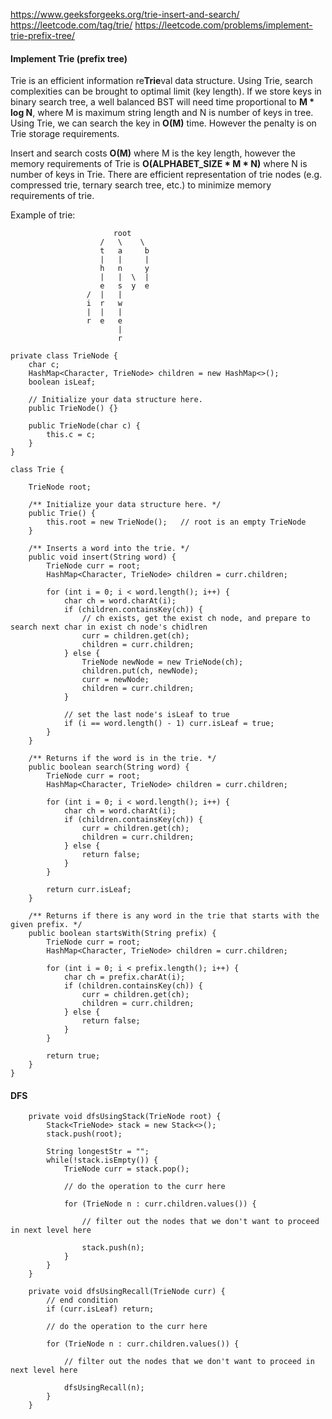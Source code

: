 https://www.geeksforgeeks.org/trie-insert-and-search/
https://leetcode.com/tag/trie/
https://leetcode.com/problems/implement-trie-prefix-tree/

#### Implement Trie (prefix tree)

Trie is an efficient information re**Trie**val data structure. Using Trie, search complexities can be brought to optimal limit (key length). If we store keys in binary search tree, a well balanced BST will need time proportional to **M * log N**, where M is maximum string length and N is number of keys in tree. Using Trie, we can search the key in **O(M)** time. However the penalty is on Trie storage requirements.

Insert and search costs **O(M)** where M is the key length, however the memory requirements of Trie is **O(ALPHABET_SIZE * M * N)** where N is number of keys in Trie. There are efficient representation of trie nodes (e.g. compressed trie, ternary search tree, etc.) to minimize memory requirements of trie.



Example of trie:
```
                       root
                    /   \    \
                    t   a     b
                    |   |     |
                    h   n     y
                    |   |  \  |
                    e   s  y  e
                 /  |   |
                 i  r   w
                 |  |   |
                 r  e   e
                        |
                        r
```

```
private class TrieNode {
    char c;
    HashMap<Character, TrieNode> children = new HashMap<>();
    boolean isLeaf;

    // Initialize your data structure here.
    public TrieNode() {}

    public TrieNode(char c) {
        this.c = c;
    }
}
```

```
class Trie {

    TrieNode root;

    /** Initialize your data structure here. */
    public Trie() {
        this.root = new TrieNode();   // root is an empty TrieNode
    }
    
    /** Inserts a word into the trie. */
    public void insert(String word) {
        TrieNode curr = root;
        HashMap<Character, TrieNode> children = curr.children;
        
        for (int i = 0; i < word.length(); i++) {
            char ch = word.charAt(i);
            if (children.containsKey(ch)) {
                // ch exists, get the exist ch node, and prepare to search next char in exist ch node's chidlren
                curr = children.get(ch);
                children = curr.children;
            } else {
                TrieNode newNode = new TrieNode(ch);
                children.put(ch, newNode);
                curr = newNode;
                children = curr.children;
            }
            
            // set the last node's isLeaf to true
            if (i == word.length() - 1) curr.isLeaf = true;
        }
    }
    
    /** Returns if the word is in the trie. */
    public boolean search(String word) {
        TrieNode curr = root;
        HashMap<Character, TrieNode> children = curr.children;
        
        for (int i = 0; i < word.length(); i++) {
            char ch = word.charAt(i);
            if (children.containsKey(ch)) {
                curr = children.get(ch);
                children = curr.children;
            } else {
                return false;
            }
        }
        
        return curr.isLeaf;
    }
    
    /** Returns if there is any word in the trie that starts with the given prefix. */
    public boolean startsWith(String prefix) {
        TrieNode curr = root;
        HashMap<Character, TrieNode> children = curr.children;
        
        for (int i = 0; i < prefix.length(); i++) {
            char ch = prefix.charAt(i);
            if (children.containsKey(ch)) {
                curr = children.get(ch);
                children = curr.children;
            } else {
                return false;
            }
        }
        
        return true;
    }
}
```

#### DFS
```
    private void dfsUsingStack(TrieNode root) {
        Stack<TrieNode> stack = new Stack<>();
        stack.push(root);

        String longestStr = "";
        while(!stack.isEmpty()) {
            TrieNode curr = stack.pop();

            // do the operation to the curr here

            for (TrieNode n : curr.children.values()) {

                // filter out the nodes that we don't want to proceed in next level here

                stack.push(n);
            }
        }
    }

    private void dfsUsingRecall(TrieNode curr) {
        // end condition
        if (curr.isLeaf) return;

        // do the operation to the curr here

        for (TrieNode n : curr.children.values()) {

            // filter out the nodes that we don't want to proceed in next level here

            dfsUsingRecall(n);
        }
    }
```
